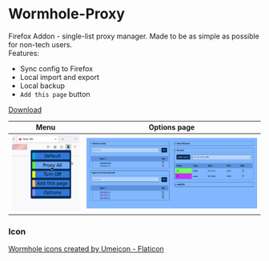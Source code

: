 # Wormhole-Proxy

Firefox Addon - single-list proxy manager. Made to be as simple as possible for non-tech users.    
Features:
- Sync config to Firefox
- Local import and export
- Local backup
- `Add this page` button

[Download](https://github.com/aceberg/WormholeProxy/releases/latest)


Menu             |  Options page
:-------------------------:|:-------------------------:
![Menu](assets/Screenshot-menu.png) | ![Options](assets/Screenshot-opt.png)


### Icon
<a href="https://www.flaticon.com/free-icons/wormhole" title="wormhole icons">Wormhole icons created by Umeicon - Flaticon</a>